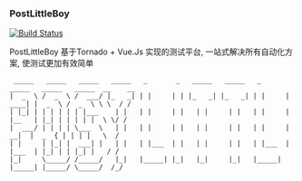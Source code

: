 ### PostLittleBoy
[![Build Status](https://travis-ci.org/xiaoxiaolulu/MagicTestPlatform.svg?branch=master)](https://travis-ci.org/xiaoxiaolulu/MagicTestPlatform)

PostLittleBoy 基于Tornado + Vue.Js 实现的测试平台, 一站式解决所有自动化方案, 使测试更加有效简单

```
 _____   _____   _____   _____   _       _   _____   _____   _       _____   _____   _____  __    __ 
|  _  \ /  _  \ /  ___/ |_   _| | |     | | |_   _| |_   _| | |     | ____| |  _  \ /  _  \ \ \  / / 
| |_| | | | | | | |___    | |   | |     | |   | |     | |   | |     | |__   | |_| | | | | |  \ \/ /  
|  ___/ | | | | \___  \   | |   | |     | |   | |     | |   | |     |  __|  |  _  { | | | |   \  /   
| |     | |_| |  ___| |   | |   | |___  | |   | |     | |   | |___  | |___  | |_| | | |_| |   / /    
|_|     \_____/ /_____/   |_|   |_____| |_|   |_|     |_|   |_____| |_____| |_____/ \_____/  /_/     
```